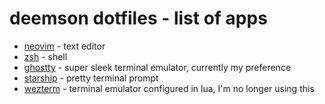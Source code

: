 # deemson dotfiles - list of apps

- [neovim](https://neovim.io/) - text editor
- [zsh](https://www.zsh.org/) - shell
- [ghostty](http://ghostty.org/) - super sleek terminal emulator, currently my preference
- [starship](https://starship.rs/) - pretty terminal prompt
- [wezterm](https://wezfurlong.org/wezterm/) - terminal emulator configured in lua, I'm no longer using this
